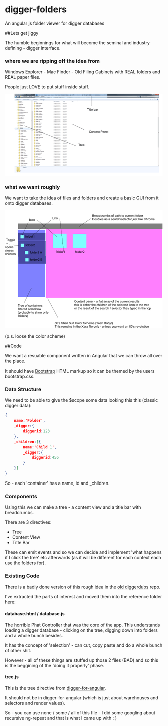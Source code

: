 digger-folders
==============

An angular js folder viewer for digger databases

##Lets get jiggy

The humble beginnings for what will become the seminal and industry defining - digger interface.

### where we are ripping off the idea from

Windows Explorer - Mac Finder - Old Filing Cabinets with REAL folders and REAL paper files.

People just LOVE to put stuff inside stuff.

![windows explorer](assets/windowsexplorer.gif)

### what we want roughly

We want to take the idea of files and folders and create a basic GUI from it onto digger databases.

![digger explorer](assets/roughidea.gif)

(p.s. loose the color scheme)

##Code

We want a resuable component written in Angular that we can throw all over the place.

It should have [Bootstrap](http://getbootstrap.com/) HTML markup so it can be themed by the users bootstrap.css.

### Data Structure
We need to be able to give the $scope some data looking this this (classic digger data):

```json
{
	name:'Folder',
	_digger:{
		diggerid:123
	},
	_children:[{
		name:'Child 1',
		_digger:{
			diggerid:456
		}
	}]
}

```

So - each 'container' has a name, id and _children.

### Components
Using this we can make a tree - a content view and a title bar with breadcrumbs.

There are 3 directives:

 * Tree
 * Content View
 * Title Bar

These can emit events and so we can decide and implement 'what happens if I click the tree' etc afterwards (as it will be different for each context each use the folders for).


### Existing Code
There is a badly done version of this rough idea in the [old diggerdubs](https://github.com/webkitltd/diggerdubs/tree/master/oldone) repo.

I've extracted the parts of interest and moved them into the reference folder here:

#### database.html / database.js

The horrible Phat Controller that was the core of the app.  This understands loading a digger database - clicking on the tree, digging down into folders and a whole bunch besides.

It has the concept of 'selection' - can cut, copy paste and do a whole bunch of other shit.

However - all of these things are stuffed up those 2 files (BAD) and so this is the beggining of the 'doing it properly' phase.

#### tree.js

This is the tree directive from [digger-for-angular](https://github.com/binocarlos/digger-for-angular).

It should not be in digger-for-angular (which is just about warehouses and selectors and render values).

So - you can use none / some / all of this file - I did some googling about recursive ng-repeat and that is what I came up with : )



